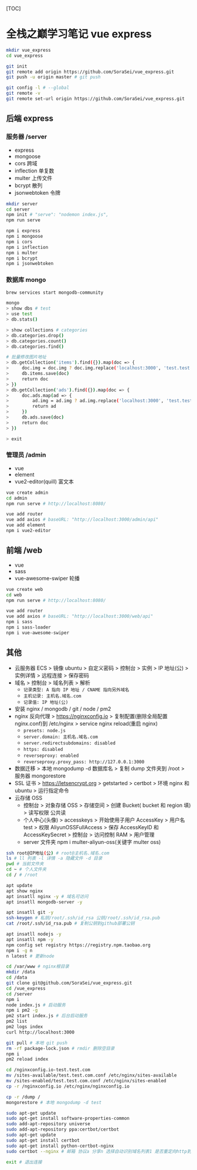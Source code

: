 [TOC]

# 全栈之巅学习笔记 vue express

```bash
mkdir vue_express
cd vue_express

git init
git remote add origin https://github.com/SoraSei/vue_express.git
git push -u origin master # git push

git config -l # --global
git remote -v
git remote set-url origin https://github.com/SoraSei/vue_express.git
```

## 后端 express

### 服务器 /server

- express
- mongoose
- cors 跨域
- inflection 单复数
- multer 上传文件
- bcrypt 散列
- jsonwebtoken 令牌

```bash
mkdir server
cd server
npm init # "serve": "nodemon index.js",
npm run serve

npm i express
npm i mongoose
npm i cors
npm i inflection
npm i multer
npm i bcrypt
npm i jsonwebtoken
```

### 数据库 mongo

```bash
brew services start mongodb-community

mongo
> show dbs # test
> use test
> db.stats()

> show collections # categories
> db.categories.drop()
> db.categories.count()
> db.categories.find()

# 批量修改图片地址
> db.getCollection('items').find({}).map(doc => {
>     doc.img = doc.img ? doc.img.replace('localhost:3000', 'test.test.com') : null
>     db.items.save(doc)
>     return doc
> })
> db.getCollection('ads').find({}).map(doc => {
>     doc.ads.map(ad => {
>         ad.img = ad.img ? ad.img.replace('localhost:3000', 'test.test.com') : null
>         return ad
>     })
>     db.ads.save(doc)
>     return doc
> })

> exit
```

### 管理员 /admin

- vue
- element
- vue2-editor(quill) 富文本

```bash
vue create admin
cd admin
npm run serve # http://localhost:8080/

vue add router
vue add axios # baseURL: "http://localhost:3000/admin/api"
vue add element
npm i vue2-editor
```

## 前端 /web

- vue
- sass
- vue-awesome-swiper 轮播

```bash
vue create web
cd web
npm run serve # http://localhost:8080/

vue add router
vue add axios # baseURL: "http://localhost:3000/web/api"
npm i sass
npm i sass-loader
npm i vue-awesome-swiper
```

## 其他

- 云服务器 ECS > 镜像 ubuntu > 自定义密码 > 控制台 > 实例 > IP 地址(公) > 实例详情 > 远程连接 > 保存密码
- 域名 > 控制台 > 域名列表 > 解析
  - `记录类型: A 指向 IP 地址 / CNAME 指向另外域名`
  - `主机记录: 主机名.域名.com`
  - `记录值: IP 地址(公)`
- 安装 nginx / mongodb / git / node / pm2
- nginx 反向代理 > https://nginxconfig.io > 复制配置(删除全局配置 nginx.conf)到 /etc/nginx > service nginx reload(重启 nginx)
  - `presets: node.js`
  - `server.domain: 主机名.域名.com`
  - `server.redirectsubdomains: disabled`
  - `https: disabled`
  - `reverseproxy: enabled`
  - `reverseproxy.proxy_pass: http://127.0.0.1:3000`
- 数据迁移 > 本地 mongodump -d 数据库名 > 复制 dump 文件夹到 /root > 服务器 mongorestore
- SSL 证书 > https://letsencrypt.org > getstarted > certbot > 环境 nginx 和 ubuntu > 运行指定命令
- 云存储 OSS
  - 控制台 > 对象存储 OSS > 存储空间 > 创建 Bucket( bucket 和 region 填) > 读写权限 公共读
  - 个人中心(头像) > accesskeys > 开始使用子用户 AccessKey > 用户名 test > 权限 AliyunOSSFullAccess > 保存 AccessKeyID 和 AccessKeySecret > 控制台 > 访问控制 RAM > 用户管理
  - server 文件夹 npm i multer-aliyun-oss(关键字 multer oss)

```bash
ssh root@IP地址(公) # root@主机名.域名.com
ls # ll 列表 -l 详情 -a 隐藏文件 -d 目录
pwd # 当前文件夹
cd ~ # 个人文件夹
cd / # /root

apt update
apt show nginx
apt insatll nginx -y # 域名可访问
apt insatll mongodb-server -y

apt insatll git -y
ssh-keygen # 私钥/root/.ssh/id_rsa 公钥/root/.ssh/id_rsa.pub
cat /root/.ssh/id_rsa.pub # 复制公钥到github部署公钥

apt insatll nodejs -y
apt insatll npm -y
npm config set registry https://registry.npm.taobao.org
npm i -g n
n latest # 更新node

cd /var/www # nginx根目录
mkdir /data
cd /data
git clone git@github.com/SoraSei/vue_express.git
cd /vue_express
cd /server
npm i
node index.js # 启动服务
npm i pm2 -g
pm2 start index.js # 后台启动服务
pm2 list
pm2 logs index
curl http://localhost:3000

git pull # 本地 git push
rm -rf package-lock.json # rmdir 删除空目录
npm i
pm2 reload index

cd /nginxconfig.io-test.test.com
mv /sites-available/test.test.com.conf /etc/nginx/sites-available
mv /sites-enabled/test.test.com.conf /etc/nginx/sites-enabled
cp -r /nginxconfig.io /etc/nginx/nginxconfig.io

cp -r /dump /
mongorestore # 本地 mongodump -d test

sudo apt-get update
sudo apt-get install software-properties-common
sudo add-apt-repository universe
sudo add-apt-repository ppa:certbot/certbot
sudo apt-get update
sudo apt-get install certbot
sudo apt-get install python-certbot-nginx
sudo certbot --nginx # 邮箱 协议a 分享n 选择自动识别域名列表1 是否重定向http到https2(redirect) https需开443端口

exit # 退出连接
```
